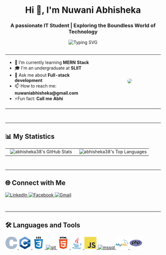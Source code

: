 <h1 align="center">Hi 👋, I'm Nuwani Abhisheka</h1>
<h3 align="center">A passionate IT Student | Exploring the Boundless World of Technology</h3>

<div align="center">
  <img src="https://readme-typing-svg.demolab.com?font=Fira+Code&size=20&pause=1000&center=true&vCenter=true&width=500&lines=✨+I+love+crafting+beautiful+code+across+the+Full-Stack" alt="Typing SVG" />
</div>

<br/>

<!-- Profile Section with Image and Details Side by Side -->
<table width="100%">
  <tr>
    <!-- Left: Text Section -->
    <td width="60%" valign="top">
      <ul>
        <li>🌱 I’m currently learning <strong>MERN Stack</strong></li>   
        <li>🎓 I'm an undergraduate at <strong>SLIIT</strong></li>        
        <li>💬 Ask me about <strong>Full-stack development</strong></li>
        <li>📫 How to reach me: <strong>nuwaniabhisheka@gmail.com</strong></li>
        <li>⚡Fun fact: <strong>Call me Abhi</strong></li>
      </ul>
    </td>
    <!-- Right: Image Section -->
    <td width="45%" align="center" valign="middle">
      <img src="https://repository-images.githubusercontent.com/588181932/e36ec678-7984-4cdd-8e4c-a3932772ff8e" width="280" style="border-radius: 12px;" />
    </td>
  </tr>
</table>

<br/>

---
## 📊 My Statistics

<table width="100%">
  <tr>
    <td width="50%" align="center" valign="top">
      <img src="https://github-readme-stats.vercel.app/api?username=abhisheka38&show_icons=true&theme=radical" alt="abhisheka38's GitHub Stats" />
    </td>
    <td width="50%" align="center" valign="top">
      <img src="https://github-readme-stats.vercel.app/api/top-langs?username=abhisheka38&show_icons=true&locale=en&layout=compact&theme=radical" alt="abhisheka38's Top Languages" />
    </td>
  </tr>
</table>

<br/>

---

## 🌐 Connect with Me
<p align="left">
  <a href="https://linkedin.com/in/nuwaniabhisheka" target="_blank">
    <img src="https://img.shields.io/badge/LinkedIn-blue?style=for-the-badge&logo=linkedin" alt="LinkedIn" />
  </a>
  <a href="https://fb.com/nuwaniabhisheka" target="_blank">
    <img src="https://img.shields.io/badge/Facebook-1877F2?style=for-the-badge&logo=facebook&logoColor=white" alt="Facebook" />
  </a>
  <a href="mailto:nuwaniabhisheka@gmail.com">
    <img src="https://img.shields.io/badge/Gmail-D14836?style=for-the-badge&logo=gmail&logoColor=white" alt="Gmail" />
  </a>
</p>

<br/>

---

## 🛠️ Languages and Tools

<p align="left">
  <a href="https://www.cprogramming.com/" target="_blank" rel="noreferrer">
    <img src="https://raw.githubusercontent.com/devicons/devicon/master/icons/c/c-original.svg" alt="c" width="40" height="40"/>
  </a>
  <a href="https://www.w3schools.com/cpp/" target="_blank" rel="noreferrer">
    <img src="https://raw.githubusercontent.com/devicons/devicon/master/icons/cplusplus/cplusplus-original.svg" alt="cplusplus" width="40" height="40"/>
  </a>
  <a href="https://www.w3schools.com/css/" target="_blank" rel="noreferrer">
    <img src="https://raw.githubusercontent.com/devicons/devicon/master/icons/css3/css3-original-wordmark.svg" alt="css3" width="40" height="40"/>
  </a>
  <a href="https://git-scm.com/" target="_blank" rel="noreferrer">
    <img src="https://www.vectorlogo.zone/logos/git-scm/git-scm-icon.svg" alt="git" width="40" height="40"/>
  </a>
  <a href="https://www.w3.org/html/" target="_blank" rel="noreferrer">
    <img src="https://raw.githubusercontent.com/devicons/devicon/master/icons/html5/html5-original-wordmark.svg" alt="html5" width="40" height="40"/>
  </a>
  <a href="https://www.java.com" target="_blank" rel="noreferrer">
    <img src="https://raw.githubusercontent.com/devicons/devicon/master/icons/java/java-original.svg" alt="java" width="40" height="40"/>
  </a>
  <a href="https://developer.mozilla.org/en-US/docs/Web/JavaScript" target="_blank" rel="noreferrer">
    <img src="https://raw.githubusercontent.com/devicons/devicon/master/icons/javascript/javascript-original.svg" alt="javascript" width="40" height="40"/>
  </a>
  <a href="https://www.microsoft.com/en-us/sql-server" target="_blank" rel="noreferrer">
    <img src="https://www.svgrepo.com/show/303229/microsoft-sql-server-logo.svg" alt="mssql" width="40" height="40"/>
  </a>
  <a href="https://www.mysql.com/" target="_blank" rel="noreferrer">
    <img src="https://raw.githubusercontent.com/devicons/devicon/master/icons/mysql/mysql-original-wordmark.svg" alt="mysql" width="40" height="40"/>
  </a>
  <a href="https://www.php.net" target="_blank" rel="noreferrer">
    <img src="https://raw.githubusercontent.com/devicons/devicon/master/icons/php/php-original.svg" alt="php" width="40" height="40"/>
  </a>
</p>



